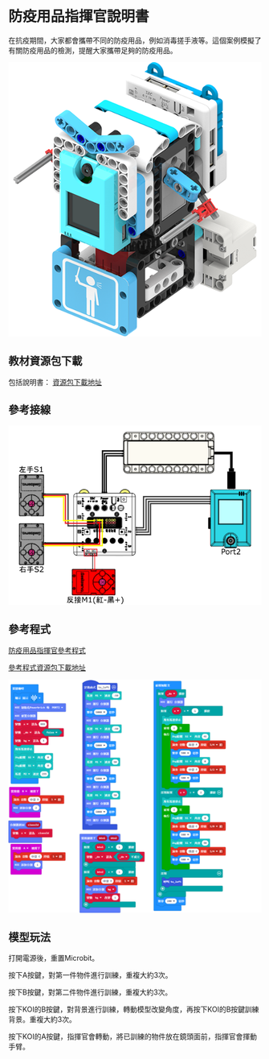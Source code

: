 # 防疫用品指揮官說明書

在抗疫期間，大家都會攜帶不同的防疫用品，例如消毒搓手液等。這個案例模擬了有關防疫用品的檢測，提醒大家攜帶足夠的防疫用品。

![](../../images/command.png)

## 教材資源包下載

包括說明書： [資源包下載地址](https://bit.ly/AIHealthCareSetBuildingGuide)

## 參考接線

![](./images/commandcon.png)

## 參考程式

[防疫用品指揮官參考程式](https://makecode.microbit.org/_hHe2g954FgVf)

[參考程式資源包下載地址](https://bit.ly/AIHealthCareSetHex)

![](./images/commandcode.png)

## 模型玩法

打開電源後，重置Microbit。

按下A按鍵，對第一件物件進行訓練，重複大約3次。

按下B按鍵，對第二件物件進行訓練，重複大約3次。

按下KOI的B按鍵，對背景進行訓練，轉動模型改變角度，再按下KOI的B按鍵訓練背景。重複大約3次。

按下KOI的A按鍵，指揮官會轉動，將已訓練的物件放在鏡頭面前，指揮官會揮動手臂。


